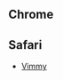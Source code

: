 ## Chrome

## Safari

* [Vimmy](https://github.com/ogirginc/Notes/blob/master/lib/Browsers/Safari/Vimmy.md)
